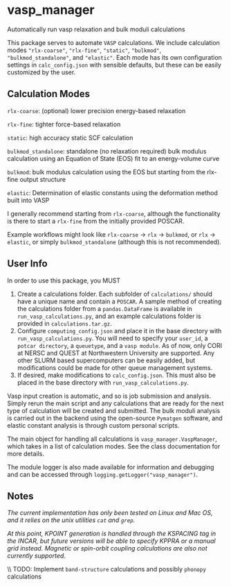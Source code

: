 # vasp_manager
Automatically run vasp relaxation and bulk moduli calculations

This package serves to automate `VASP` calculations. We include calculation
modes `"rlx-coarse"`, `"rlx-fine"`, `"static"`, `"bulkmod"`,
`"bulkmod_standalone"`, and `"elastic"`.  Each mode has its own configuration
settings in `calc_config.json` with sensible defaults, but
these can be easily customized by the user.

## Calculation Modes
`rlx-coarse`: (optional) lower precision energy-based relaxation

`rlx-fine`: tighter force-based relaxation

`static`: high accuracy static SCF calculation

`bulkmod_standalone`: standalone (no relaxation required) bulk modulus
calculation using an Equation of State (EOS) fit to an energy-volume curve

`bulkmod`: bulk modulus calculation using the EOS but starting from the
rlx-fine output structure

`elastic`: Determination of elastic constants using the deformation method
built into VASP

I generally recommend starting from `rlx-coarse`, although the functionality is
there to start a `rlx-fine` from the initially provided POSCAR.

Example workflows might look like `rlx-coarse` &#8594; `rlx` &#8594; `bulkmod`, or
`rlx` &#8594; `elastic`, or simply `bulkmod_standalone` (although this is not recommended).

## User Info
In order to use this package, you MUST

1) Create a calculations folder. Each subfolder of `calculations/` should have a
unique name and contain a `POSCAR`. A sample method of creating the calculations
folder from a `pandas.DataFrame` is available in `run_vasp_calculations.py`, and
an example calculations folder is provided in `calculations.tar.gz`.
2) Configure `computing_config.json` and place it in the base directory with
`run_vasp_calculations.py`. You will need to specify your `user_id`, a `potcar
directory`, a `queuetype`, and a `vasp module`. As of now, only CORI at NERSC
and QUEST at Northwestern University are supported. Any other SLURM based
supercomputers can be easily added, but modifications could be made for other
queue management systems.
3) If desired, make modifications to `calc_config.json`. This must also be
placed in the base directory with `run_vasp_calculations.py`.

Vasp input creation is automatic, and so is job submission and analysis. Simply
rerun the main script and any calculations that are ready for the next type of
calculation will be created and submitted.  The bulk moduli analysis is carried
out in the backend using the open-source `Pymatgen` software, and elastic
constant analysis is through custom personal scripts.

The main object for handling all calculations is `vasp_manager.VaspManager`,
which takes in a list of calculation modes. See the class documentation for more
details.

The module logger is also made available for information and  debugging and can
be accessed through `logging.getLogger("vasp_manager")`.


## Notes

*The current implementation has only been tested on Linux and Mac OS, and it relies
on the unix utilities `cat` and `grep`.*

*At this point, KPOINT generation is handled through the KSPACING
tag in the INCAR, but future versions will be able to specify KPPRA or a manual
grid instead. Magnetic or spin-orbit coupling calculations are also not currently
supported.*

\\\ TODO: Implement `band-structure` calculations and
possibly `phonopy` calculations

